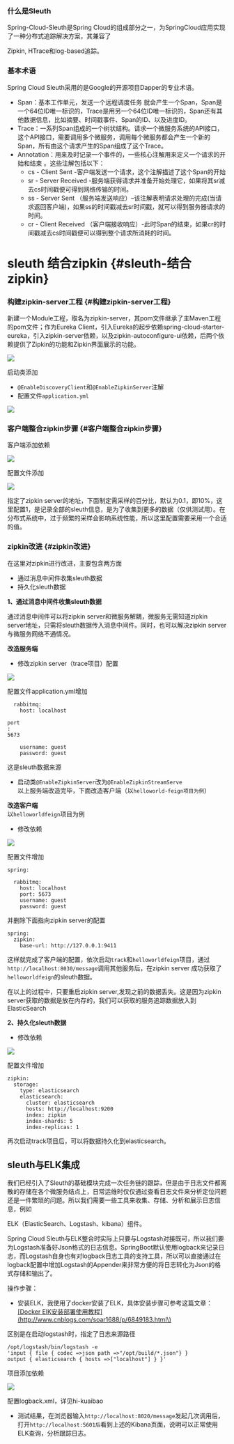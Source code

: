 ### 什么是Sleuth

Spring-Cloud-Sleuth是Spring Cloud的组成部分之一，为SpringCloud应用实现了一种分布式追踪解决方案，其兼容了

Zipkin, HTrace和log-based追踪。

### 基本术语

Spring Cloud Sleuth采用的是Google的开源项目Dapper的专业术语。

* Span：基本工作单元，发送一个远程调度任务 就会产生一个Span，Span是一个64位ID唯一标识的，Trace是用另一个64位ID唯一标识的，Span还有其他数据信息，比如摘要、时间戳事件、Span的ID、以及进度ID。
* Trace：一系列Span组成的一个树状结构。请求一个微服务系统的API接口，这个API接口，需要调用多个微服务，调用每个微服务都会产生一个新的Span，所有由这个请求产生的Span组成了这个Trace。
* Annotation：用来及时记录一个事件的，一些核心注解用来定义一个请求的开始和结束 。这些注解包括以下：
  * cs - Client Sent -客户端发送一个请求，这个注解描述了这个Span的开始
  * sr - Server Received -服务端获得请求并准备开始处理它，如果将其sr减去cs时间戳便可得到网络传输的时间。
  * ss - Server Sent （服务端发送响应）–该注解表明请求处理的完成\(当请求返回客户端\)，如果ss的时间戳减去sr时间戳，就可以得到服务器请求的时间。
  * cr - Client Received （客户端接收响应）-此时Span的结束，如果cr的时间戳减去cs时间戳便可以得到整个请求所消耗的时间。

# sleuth 结合zipkin {#sleuth-结合zipkin}

### 构建zipkin-server工程 {#构建zipkin-server工程}

新建一个Module工程，取名为zipkin-server，其pom文件继承了主Maven工程的pom文件；作为Eureka Client，引入Eureka的起步依赖spring-cloud-starter-eureka，引入zipkin-server依赖，以及zipkin-autoconfigure-ui依赖，后两个依赖提供了Zipkin的功能和Zipkin界面展示的功能。

![](/assets/import42.png)

启动类添加

* `@EnableDiscoveryClient`和`@EnableZipkinServer`注解
* 配置文件`application.yml`

![](/assets/import44.png)

### 客户端整合zipkin步骤 {#客户端整合zipkin步骤}

客户端添加依赖

![](/assets/import41.png)

配置文件添加

![](/assets/import45.png)

指定了zipkin server的地址，下面制定需采样的百分比，默认为0.1，即10%，这里配置1，是记录全部的sleuth信息，是为了收集到更多的数据（仅供测试用）。在分布式系统中，过于频繁的采样会影响系统性能，所以这里配置需要采用一个合适的值。

### zipkin改进 {#zipkin改进}

在这里对zipkin进行改进，主要包含两方面

* 通过消息中间件收集sleuth数据  
* 持久化sleuth数据

**1、通过消息中间件收集sleuth数据**

通过消息中间件可以将zipkin server和微服务解耦，微服务无需知道zipkin server地址，只需将sleuth数据传入消息中间件。同时，也可以解决zipkin server与微服务网络不通情况。

**改造服务端**

* 修改zipkin server（trace项目）配置

![](/assets/import46.png)

配置文件application.yml增加

```
  rabbitmq:
    host: localhost

port
: 
5673

    username: guest
    password: guest
```

这是sleuth数据来源

* 启动类`@EnableZipkinServer`改为`@EnableZipkinStreamServe`  
  以上服务端改造完毕，下面改造客户端（以`helloworld-feign项目为例`）

**改造客户端**  
以`helloworldfeign`项目为例

* 修改依赖

![](/assets/import58.png)

配置文件增加

```
spring:

  rabbitmq:
    host: localhost
    port: 5673
    username: guest
    password: guest
```

并删除下面指向zipkin server的配置

```
spring:
  zipkin:
    base-url: http://127.0.0.1:9411
```

这样就完成了客户端的配置，依次启动`track`和`helloworldfeign`项目，通过`http://localhost:8030/message`调用其他服务后，在zipkin server 成功获取了`helloworldfeign`的sleuth数据。

在以上的过程中，只要重启zipkin server,发现之前的数据丢失。这是因为zipkin server获取的数据是放在内存的，我们可以获取的服务追踪数据放入到ElasticSearch

**2、持久化sleuth数据**

* 修改依赖

![](/assets/import61.png)

配置文件增加

```
zipkin:
  storage:
    type: elasticsearch
    elasticsearch:
      cluster: elasticsearch
      hosts: http://localhost:9200
      index: zipkin
      index-shards: 5
      index-replicas: 1
```

再次启动track项目后，可以将数据持久化到elasticsearch。

## sleuth与ELK集成

我们已经引入了Sleuth的基础模块完成一次任务链的跟踪，但是由于日志文件都离散的存储在各个微服务结点上，日常运维时仅仅通过查看日志文件来分析定位问题还是一件繁琐的问题。所以我们需要一些工具来收集、存储、分析和展示日志信息，例如

ELK（ElasticSearch、Logstash、kibana）组件。

Spring Cloud Sleuth与ELK整合时实际上只要与Logstash对接既可，所以我们要为Logstash准备好Json格式的日志信息。SpringBoot默认使用logback来记录日志，而Logstash自身也有对logback日志工具的支持工具，所以可以直接通过在logback配置中增加Logstash的Appender来非常方便的将日志转化为Json的格式存储和输出了。

操作步骤：  
- 安装ELK，我使用了docker安装了ELK，具体安装步骤可参考这篇文章：  
[\[Docker ElK安装部署使用教程\]\(http://www.cnblogs.com/soar1688/p/6849183.html\)](http://www.cnblogs.com/soar1688/p/6849183.html)

区别是在启动logstash时，指定了日志来源路径

```
/opt/logstash/bin/logstash -e 
'input { file { codec =>json path =>"/opt/build/*.json"} } 
output { elasticsearch { hosts =>["localhost"] } }'
```

项目添加依赖

![](/assets/import62.png)

配置logback.xml，详见hi-kuaibao

- 测试结果，在浏览器输入`http://localhost:8020/message`发起几次调用后，打开`http://localhost:5601后`看到上述的Kibana页面，说明可以正常使用ELK查询，分析跟踪日志。



